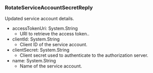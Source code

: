 ### RotateServiceAccountSecretReply
Updated service account details.

- accessTokenUri: System.String
  - URI to retrieve the access token..
- clientId: System.String
  - Client ID of the service account.
- clientSecret: System.String
  - Client secret used to authenticate to the authorization server.
- name: System.String
  - Name of the service account.
